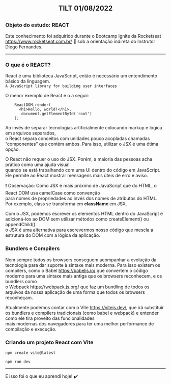 <h2 style="text-align: center; font-weight: bold;">TILT 01/08/2022 <h2>

### Objeto do estudo: REACT

Este conhecimento foi adquirido durante o Bootcamp Ignite da Rocketseat https://www.rocketseat.com.br/ 🚀 sob a orientação indireta do Instrutor Diego Fernandes.

---

### O que é o REACT?
  
  React é uma biblioteca JavaScript, então é necessário um entendimento básico da linguagem. </br>
     ```A JavaScript library for building user interfaces ```

  O menor exemplo de React é o a seguir:
  
  ```
      ReactDOM.render(
        <h1>Hello, world!</h1>,
         document.getElementById('root')
      );
  ```
  
  Ao invés de separar tecnologias artificialmente colocando markup e lógica em arquivos separados, </br>
  o React separa conceitos com unidades pouco acopladas chamadas “componentes” que contém ambos. 
  Para isso, utilizar o JSX é uma ótima opção.
  
  O React não requer o uso do JSX. Porém, a maioria das pessoas acha prático como uma ajuda visual </br>
  quando se está trabalhando com uma UI dentro do código em JavaScript. 
  Ele permite ao React mostrar mensagens mais úteis de erro e aviso.
  
  ❗ Observação: Como JSX é mais próximo de JavaScript que do HTML, o React DOM usa camelCase como convenção </br>
                para nomes de propriedades ao invés dos nomes de atributos do HTML. Por exemplo, class se transforma em <strong> className </strong> em JSX.
              
              
   
   Com o JSX, podemos escrever os elementos HTML dentro do JavaScript e adicioná-los ao DOM sem utilizar métodos como createElement() ou appendChild(). </br>
   o JSX é uma alternativa para escrevermos nosso código que mescla a estrutura do DOM com a lógica da aplicação.
   
   
   ### Bundlers e Compilers
     
  Nem sempre todos os browsers conseguem acompanhar a evolução da tecnologia para dar suporte à sintaxe mais moderna.
  Para isso existem os compilers, como o Babel https://babeljs.io/ que convertem o código moderno para uma sintaxe mais antiga que os browsers reconhecem, e os bundlers como </br>
  o Webpack https://webpack.js.org/ que faz um bundling de todos os arquivos da nossa aplicação de uma forma que todos os browsers reconheçam.
  
  
  Atualmente podemos contar com o Vite https://vitejs.dev/, que irá substituir os bundlers e compilers tradicionais (como babel e webpack) e entender como ele tira proveito das funcionalidades </br>
  mais modernas dos navegadores para ter uma melhor performance de compilação e execução.
  
  
  ### Criando um projeto React com Vite
  
    npm create vite@latest
  
    npm run dev
  
                 
---

E isso foi o que eu aprendi hoje! :heavy_check_mark:

